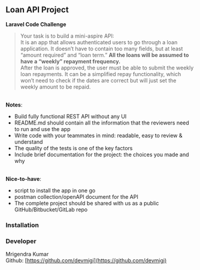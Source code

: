 ## Loan API Project
**Laravel Code Challenge**
> Your task is to build a mini-aspire API:\
It is an app that allows authenticated users to go through a loan application. It doesn’t have to contain too many fields, but at least “amount
required” and “loan term.” **All the loans will be assumed to have a “weekly” repayment frequency.**\
After the loan is approved, the user must be able to submit the weekly loan repayments. It can be a simplified repay functionality, which won’t
need to check if the dates are correct but will just set the weekly amount to be repaid.

\
**Notes**:
- Build fully functional REST API without any UI
- README.md should contain all the information that the reviewers need to run and use the app
- Write code with your teammates in mind: readable, easy to review & understand
- The quality of the tests is one of the key factors
- Include brief documentation for the project: the choices you made and why

\
**Nice-to-have**:
- script to install the app in one go
- postman collection/openAPI document for the API
- The complete project should be shared with us as a public GitHub/Bitbucket/GitLab repo


### Installation




### Developer
Mrigendra Kumar\
Github: [https://github.com/devmigi](https://github.com/devmigi)
